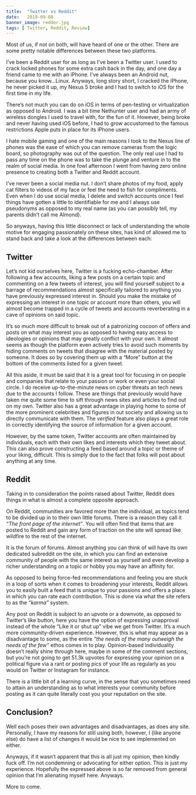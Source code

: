 ```yaml
---
title:  "Twitter vs Reddit"
date:   2019-09-08
banner_image: redder.jpg
tags: [ Twitter, Reddit, Review]
---
```

Most of us, if not on both, will have heard of one or the other. There are some pretty notable differences between these two platforms. 

<!--more-->

I’ve been a Reddit user for as long as I’ve been a Twitter user. I used to crack locked phones for some extra cash back in the day, and one day a friend came to me with an iPhone. I’ve always been an Android nut, because you know...Linux. Anyways, long story short, I cracked the iPhone, he never picked it up, my Nexus 5 broke and I had to switch to iOS for the first time in my life. 

There’s not much you can do on iOS in terms of pen-testing or virtualization as opposed to Android. I was a bit time Nethunter user and had an army of wireless dongles I used to travel with, for the fun of it. However, being broke and never having used iOS before, I had to grow accustomed to the famous restrictions Apple puts in place for its iPhone users. 

I hate mobile gaming and one of the main reasons I took to the Nexus line of phones was the ease of which you can remove cameras from the logic board, so photography was out of the question. The only real use I had to pass any time on the phone was to take the plunge and venture in to the realm of social media. In one fowl afternoon I went from having zero online presence to creating both a Twitter and Reddit account. 


I’ve never been a social media nut. I don’t share photos of my food, apply cat filters to videos of my face or feel the need to fish for compliments. Even when I do use social media, I delete and switch accounts once I feel things have gotten a little to identifiable for me and I always use pseudonyms as opposed to my real name (as you can possibly tell, my parents didn’t call me Almond). 

So anyways, having this little disconnect or lack of understanding the whole motive for engaging passionately on these sites, has kind of allowed me to stand back and take a look at the differences between each:




## Twitter


Let’s not kid ourselves here, Twitter is a fucking echo-chamber. After following a few accounts, liking a few posts on a certain topic and commenting on a few tweets of interest, you will find yourself subject to a barrage of recommendations almost specifically tailored to anything you have previously expressed interest in. Should you make the mistake of expressing an interest in one topic or account more than others, you will almost become trapped in a cycle of tweets and accounts reverberating in a cave of opinions on said topic.

It’s so much more difficult to break out of a patronizing cocoon of offers and posts on what may interest you as opposed to having easy access to ideologies or opinions that may greatly conflict with your own. It almost seems as though the platform even actively tries to avoid such moments by hiding comments on tweets that disagree with the material posted by someone. It does so by covering them up with a “More” button at the bottom of the comments listed for a given tweet. 

All this aside, it must be said that it is a great tool for focusing in on people and companies that relate to your passion or work or even your social circle. I do receive up-to-the-minute news on cyber threats an tech news due to the accounts I follow. These are things that previously would have taken me quite some time to sift through news sites and articles to find out on my own. Twitter also has a great advantage in playing home to some of the more prominent celebrities and figures in out society and allowing us to directly communicate with them. The *verified* feature also plays a great role in correctly identifying the source of information for a given account. 

However, by the same token, Twitter accounts are often maintained by individuals, each with their own likes and interests which they tweet about. This can also prove constructing a feed based around a topic or theme of your liking, difficult. This is simply due to the fact that folks will post about anything at any time. 




## Reddit


Taking in to consideration the points raised about Twitter, Reddit does things in what is almost a complete opposite approach. 

On Reddit, communities are favored more than the individual, as topics tend to be divided up in to their own little forums. There is a reason they call it *“The front page of the internet”*. You will often find that items that are posted to Reddit and gain any form of traction on the site will spread like wildfire to the rest of the internet. 

It is the forum of forums. Almost anything you can think of will have its own dedicated subreddit on the site, in which you can find an extensive community of people with the same interest as yourself and even develop a richer understanding on a topic or hobby you may have an affinity for. 

As opposed to being force-fed recommendations and feeling you are stuck in a loop of sorts when it comes to broadening your interests, Reddit allows you to easily built a feed that is unique to your passions and offers a place in which you can rate each contribution. This is done via what the site refers to as the *“karma”* system.

Any post on Reddit is subject to an upvote or a downvote, as opposed to Twitter’s like button, here you have the option of expressing unapproval instead of the whole “Like it or shut up” vibe we get from Twitter. It’s a much more community-driven experience. However, this is what may appear as a disadvantage to some, as the entire *“the needs of the many outweigh the needs of the few”* ethos comes in to play. Opinion-based individuality doesn’t really shine through here, maybe in some of the comment sections, but you’re not going to get 51.3k upvotes for expressing your opinion on a political figure via a rant or posting pics of your life as regularly as you would on Twitter or Instagram for instance. 

There is a little bit of a learning curve, in the sense that you sometimes need to attain an understanding as to what interests your community before posting as it can quite literally cost you your reputation on the site. 



## Conclusion?

Well each poses their own advantages and disadvantages, as does any site. Personally, I have my reasons for still using both, however, I (like anyone else) do have a list of changes it would be nice to see implemented on either. 

Anyways, if it wasn’t apparent that this is all just my opinion, then kindly fuck off. I’m not condemning or advocating for either option. This is just my experience. Hopefully the expressed above is so far removed from general opinion that I’m alienating myself here. Anyways.


More to come.
